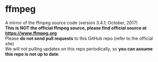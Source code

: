 # ffmpeg
A mirror of the ffmpeg source code (version 3.4.1; October, 2017)\
**This is NOT the official ffmpeg source, please find official source at https://www.ffmpeg.org** \
Please **do not send pull requests** to this GitHub repo (refer to the official site)\
We will not pulling updates on this repo periodically, so **you can assume this repo is not up to date**.
